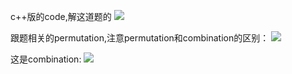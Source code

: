 c++版的code,解这道题的
![](https://i.imgur.com/LZeLzgE.jpg)

跟题相关的permutation,注意permutation和combination的区别：
![](https://i.imgur.com/z2jpShJ.jpg)

这是combination:
![](https://i.imgur.com/YvEyM9G.jpg)
